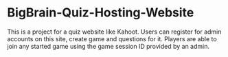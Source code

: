 # BigBrain-Quiz-Hosting-Website
This is a project for a quiz website like Kahoot. Users can register for admin accounts on this site, create game and questions for it. Players are able to join any started game using the game session ID provided by an admin.
